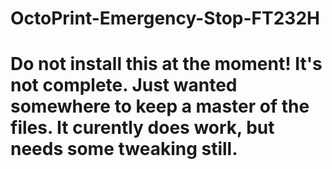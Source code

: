 # OctoPrint-Emergency-Stop-FT232H
# Do not install this at the moment! It's not complete. Just wanted somewhere to keep a master of the files. It curently does work, but needs some tweaking still.
